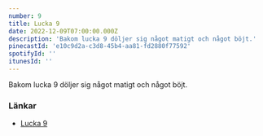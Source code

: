 ```yaml
---
number: 9
title: Lucka 9
date: 2022-12-09T07:00:00.000Z
description: 'Bakom lucka 9 döljer sig något matigt och något böjt.'
pinecastId: 'e10c9d2a-c3d8-45b4-aa81-fd2880f77592'
spotifyId: ''
itunesId: ''
---
```


Bakom lucka 9 döljer sig något matigt och något böjt.

### Länkar

- [Lucka 9](https://thebrowser.company/)
